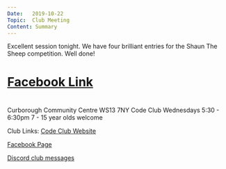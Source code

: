 ```yaml
---
Date:   2019-10-22
Topic:  Club Meeting
Content: Summary
---
```

Excellent session tonight. We have four brilliant entries for the Shaun The Sheep competition. Well done!

# [Facebook Link](https://www.facebook.com/1481985248595237/posts/2326165947510492/)

#
Curborough Community Centre
WS13 7NY
Code Club
Wednesdays 5:30 - 6:30pm
7 - 15 year olds welcome

Club Links:
[Code Club Website](https://lichfield-code-club.github.io/)

[Facebook Page](https://www.facebook.com/LichfieldCoders)

[Discord club messages](https://discord.gg/szz6xGK)
